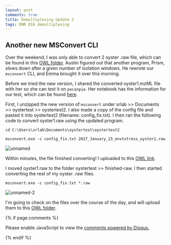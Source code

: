 ```yaml
---
layout: post
comments: true
title: Demultiplexing Update 2
tags: DNR DIA demultiplexing
---
```


## Another new MSConvert CLI

Over the weekend, I was only able to convert 2 oyster .raw file, which can be found in this [OWL folder](http://owl.fish.washington.edu/spartina/DNR_MSConvert_20170412/). Austin figured out that another program, Prism, slows down after a given number of isolation windows. He rewrote our `msconvert` CLI, and Emma brought it over this morning.

Before we tried the new version, I shared the converted oyster1.mzML file with her so she can test it on `pecanpie`. Her notebook has the information for our test, which can be found [here](https://www.evernote.com/shard/s242/sh/8d90189c-a3d4-47d7-bdae-bc352d82945e/95080e1c08f451a003f05b8beebba3a8).

First, I unzipped the new version of `msconvert` under srlab >> Documents >> oystertest >> oystertest2. I also made a copy of the config file and pasted it into oystertest2 (filename: config_fix.txt). I then ran the following code to convert oyster1.raw using the updated program.

```
cd C:\Users\srlab\Documents\oystertest\oystertest2

msconvert.exe -c config_fix.txt 2017_January_23_envtstress_oyster1.raw
```

![unnamed](https://cloud.githubusercontent.com/assets/22335838/25095909/8665f100-2352-11e7-9b26-6a020ef84c02.png)

Within minutes, the file finished converting! I uploaded to this [OWL link](http://owl.fish.washington.edu/spartina/DNR_MSConvert_20170417/2017_January_23_envtstress_oyster1.mzML).

I moved oyster1.raw to the folder oystertest >> finished-raw. I then started converting the rest of my oyster .raw files.

```
msconvert.exe -c config_fix.txt *.raw
```

![unnamed-2](https://cloud.githubusercontent.com/assets/22335838/25095939/b4e9ab8e-2352-11e7-8623-78004458681e.png)

I'm going to check on the files over the course of the day, and will upload them to this [OWL folder](http://owl.fish.washington.edu/spartina/DNR_MSConvert_20170417/).

{% if page.comments %}

<div id="disqus_thread"></div>
<script>

/**
*  RECOMMENDED CONFIGURATION VARIABLES: EDIT AND UNCOMMENT THE SECTION BELOW TO INSERT DYNAMIC VALUES FROM YOUR PLATFORM OR CMS.
*  LEARN WHY DEFINING THESE VARIABLES IS IMPORTANT: https://disqus.com/admin/universalcode/#configuration-variables*/
/*
var disqus_config = function () {
this.page.url = PAGE_URL;  // Replace PAGE_URL with your page's canonical URL variable
this.page.identifier = PAGE_IDENTIFIER; // Replace PAGE_IDENTIFIER with your page's unique identifier variable
};
*/
(function() { // DON'T EDIT BELOW THIS LINE
var d = document, s = d.createElement('script');
s.src = 'https://the-responsible-grad-student.disqus.com/embed.js';
s.setAttribute('data-timestamp', +new Date());
(d.head || d.body).appendChild(s);
})();
</script>
<noscript>Please enable JavaScript to view the <a href="https://disqus.com/?ref_noscript">comments powered by Disqus.</a></noscript>

{% endif %}

<script id="dsq-count-scr" src="//the-responsible-grad-student.disqus.com/count.js" async></script>
